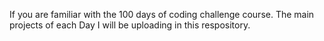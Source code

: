 If you are familiar with the 100 days of coding challenge course.
The main projects of each Day I will be uploading in this respository. 
